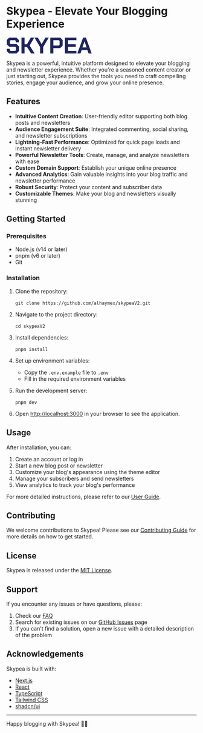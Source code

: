 # Skypea - Elevate Your Blogging Experience

![Skypea Logo](/public/SKYPEA.svg)

Skypea is a powerful, intuitive platform designed to elevate your blogging and newsletter experience. Whether you're a seasoned content creator or just starting out, Skypea provides the tools you need to craft compelling stories, engage your audience, and grow your online presence.

## Features

- **Intuitive Content Creation**: User-friendly editor supporting both blog posts and newsletters
- **Audience Engagement Suite**: Integrated commenting, social sharing, and newsletter subscriptions
- **Lightning-Fast Performance**: Optimized for quick page loads and instant newsletter delivery
- **Powerful Newsletter Tools**: Create, manage, and analyze newsletters with ease
- **Custom Domain Support**: Establish your unique online presence
- **Advanced Analytics**: Gain valuable insights into your blog traffic and newsletter performance
- **Robust Security**: Protect your content and subscriber data
- **Customizable Themes**: Make your blog and newsletters visually stunning

## Getting Started

### Prerequisites

- Node.js (v14 or later)
- pnpm (v6 or later)
- Git

### Installation

1. Clone the repository:

   ```
   git clone https://github.com/alhaymex/skypeaV2.git
   ```

2. Navigate to the project directory:

   ```
   cd skypeaV2
   ```

3. Install dependencies:

   ```
   pnpm install
   ```

4. Set up environment variables:

   - Copy the `.env.example` file to `.env`
   - Fill in the required environment variables

5. Run the development server:

   ```
   pnpm dev
   ```

6. Open [http://localhost:3000](http://localhost:3000) in your browser to see the application.

## Usage

After installation, you can:

1. Create an account or log in
2. Start a new blog post or newsletter
3. Customize your blog's appearance using the theme editor
4. Manage your subscribers and send newsletters
5. View analytics to track your blog's performance

For more detailed instructions, please refer to our [User Guide](docs/USER_GUIDE.md).

## Contributing

We welcome contributions to Skypea! Please see our [Contributing Guide](CONTRIBUTING.md) for more details on how to get started.

## License

Skypea is released under the [MIT License](LICENSE).

## Support

If you encounter any issues or have questions, please:

1. Check our [FAQ](docs/FAQ.md)
2. Search for existing issues on our [GitHub Issues](https://github.com/alhaymex/skypeaV2/issues) page
3. If you can't find a solution, open a new issue with a detailed description of the problem

## Acknowledgements

Skypea is built with:

- [Next.js](https://nextjs.org/)
- [React](https://reactjs.org/)
- [TypeScript](https://www.typescriptlang.org/)
- [Tailwind CSS](https://tailwindcss.com/)
- [shadcn/ui](https://ui.shadcn.com/)

---

Happy blogging with Skypea! 🚀✨
